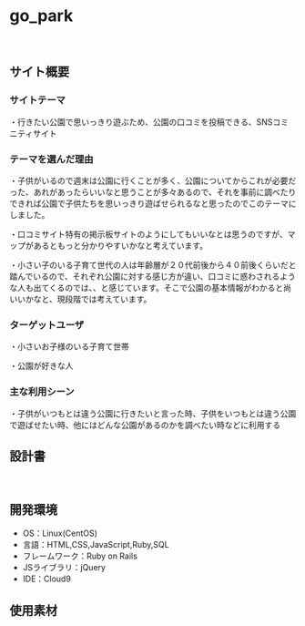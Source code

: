 # go_park
​
## サイト概要

### サイトテーマ
・行きたい公園で思いっきり遊ぶため、公園の口コミを投稿できる、SNSコミニティサイト
​
### テーマを選んだ理由
・子供がいるので週末は公園に行くことが多く、公園についてからこれが必要だった、あれがあったらいいなと思うことが多々あるので、それを事前に調べたりできれば公園で子供たちを思いっきり遊ばせられるなと思ったのでこのテーマにしました。


・口コミサイト特有の掲示板サイトのようにしてもいいなとは思うのですが、マップがあるともっと分かりやすいかなと考えています。


・小さい子のいる子育て世代の人は年齢層が２０代前後から４０前後くらいだと踏んでいるので、それぞれ公園に対する感じ方が違い、口コミに惑わされるような人も出てくるのでは、、と感じています。そこで公園の基本情報がわかると尚いいかなと、現段階では考えています。
​
### ターゲットユーザ
・小さいお子様のいる子育て世帯


・公園が好きな人
​
### 主な利用シーン
・子供がいつもとは違う公園に行きたいと言った時、子供をいつもとは違う公園で遊ばせたい時、他にはどんな公園があるのかを調べたい時などに利用する
​
## 設計書
<!--テーマを設定・提出する時点では不要です-->
​
## 開発環境
- OS：Linux(CentOS)
- 言語：HTML,CSS,JavaScript,Ruby,SQL
- フレームワーク：Ruby on Rails
- JSライブラリ：jQuery
- IDE：Cloud9
​
## 使用素材
